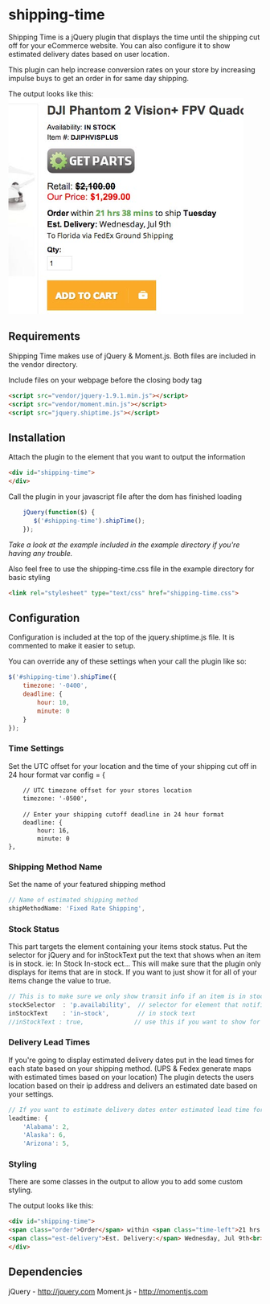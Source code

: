 shipping-time
=============

Shipping Time is a jQuery plugin that displays the time until the shipping cut off for your eCommerce website. You can also configure it to show estimated delivery dates based on user location.

This plugin can help increase conversion rates on your store by increasing impulse buys to get an order in for same day shipping.

The output looks like this: 
![Shipping Time Output](shipping_time-screenshot.jpg)


## Requirements 
Shipping Time makes use of jQuery & Moment.js. Both files are included in the vendor directory. 

Include files on your webpage before the closing body tag
```html
<script src="vendor/jquery-1.9.1.min.js"></script>
<script src="vendor/moment.min.js"></script>
<script src="jquery.shiptime.js"></script>
```

## Installation 
Attach the plugin to the element that you want to output the information
```html <!-- an html element !-->
<div id="shipping-time">
</div>
```

Call the plugin in your javascript file after the dom has finished loading
```javascript 
    jQuery(function($) {
       $('#shipping-time').shipTime();
    });
```

*Take a look at the example included in the example directory if you're having any trouble.* 


Also feel free to use the shipping-time.css file in the example directory for basic styling
```html
<link rel="stylesheet" type="text/css" href="shipping-time.css">
```

## Configuration 
Configuration is included at the top of the jquery.shiptime.js file. It is commented to make it easier to setup. 

You can override any of these settings when your call the plugin like so:
```javascript
$('#shipping-time').shipTime({
    timezone: '-0400',
    deadline: {
        hour: 10,
        minute: 0
    }
});
```

### Time Settings
Set the UTC offset for your location and the time of your shipping cut off in 24 hour format
    var config = {
    
        // UTC timezone offset for your stores location
        timezone: '-0500',
        
        // Enter your shipping cutoff deadline in 24 hour format
        deadline: {
            hour: 16,
            minute: 0
    },


### Shipping Method Name
Set the name of your featured shipping method 
```javascript
// Name of estimated shipping method
shipMethodName: 'Fixed Rate Shipping',
```

### Stock Status
This part targets the element containing your items stock status. Put the selector for jQuery and for inStockText put the text that shows when an item is in stock. ie: In Stock In-stock ect... This will make sure that the plugin only displays for items that are in stock. If you want to just show it for all of your items change the value to true.
```javascript
// This is to make sure we only show transit info if an item is in stock!
stockSelector  : 'p.availability',  // selector for element that notifies stock status
inStockText    : 'in-stock',        // in stock text  
//inStockText : true,              // use this if you want to show for all items
```

### Delivery Lead Times
If you're going to display estimated delivery dates put in the lead times for each state based on your shipping method. (UPS & Fedex generate maps with estimated times based on your location) The plugin detects the users location based on their ip address and delivers an estimated date based on your settings.
```javascript
// If you want to estimate delivery dates enter estimated lead time for each state in days
leadtime: {
    'Alabama': 2,
    'Alaska': 6,
    'Arizona': 5,
```

### Styling
There are some classes in the output to allow you to add some custom styling. 

The output looks like this:

```html
<div id="shipping-time">
<span class="order">Order</span> within <span class="time-left">21 hrs 38 mins</span> to ship <span class="ship-day">Tuesday</span></p>
<span class="est-delivery">Est. Delivery:</span> Wednesday, Jul 9th<br><span class="deliver-time">To Florida via FedEx Ground Shipping</span></p>
</div>
```

## Dependencies 
jQuery - http://jquery.com
Moment.js - http://momentjs.com

